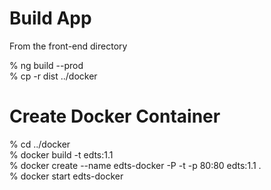 # Build App
From the front-end directory

% ng build --prod<br>
% cp -r dist ../docker

# Create Docker Container
% cd ../docker<br>
% docker build -t edts:1.1<br>
% docker create --name edts-docker -P -t -p 80:80 edts:1.1 .<br>
% docker start edts-docker<br>
